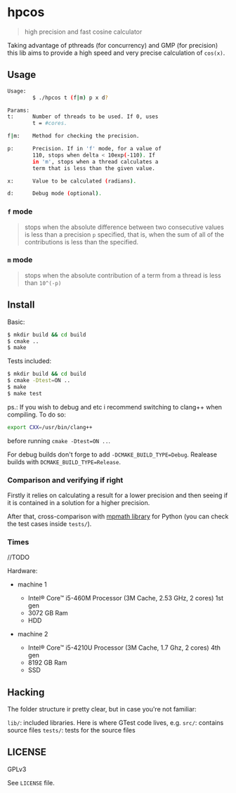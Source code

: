 # hpcos

> high precision and fast cosine calculator

Taking advantage of pthreads (for concurrency) and GMP (for precision) this lib aims to provide a high speed and very precise calculation of `cos(x)`.

## Usage

```sh
Usage:
        $ ./hpcos t (f|m) p x d?

Params:
t:      Number of threads to be used. If 0, uses
        t = #cores.

f|m:    Method for checking the precision.

p:      Precision. If in 'f' mode, for a value of
        110, stops when delta < 10exp(-110). If
        in 'm', stops when a thread calculates a
        term that is less than the given value.

x:      Value to be calculated (radians).

d:      Debug mode (optional).
```

### `f` mode

> stops when the absolute difference between two consecutive values is less than a precision `p` specified, that is, when the sum of all of the contributions is less than the specified.

### `m` mode

> stops when the absolute contribution of a term from a thread is less than `10^(-p)`

## Install

Basic:

```sh
$ mkdir build && cd build
$ cmake ..
$ make
```

Tests included:

```sh
$ mkdir build && cd build
$ cmake -Dtest=ON ..
$ make
$ make test
```

ps.: If you wish to debug and etc i recommend switching to clang++ when compiling. To do so:

```sh
export CXX=/usr/bin/clang++
```

before running `cmake -Dtest=ON ..`.

For debug builds don't forge to add `-DCMAKE_BUILD_TYPE=Debug`.
Realease builds with `DCMAKE_BUILD_TYPE=Release`.


### Comparison and verifying if right

Firstly it relies on calculating a result for a lower precision and then seeing if it is contained in a solution for a higher precision.

After that, cross-comparison with [mpmath library](http://mpmath.org/) for Python (you can check the test cases inside `tests/`).

### Times

//TODO

Hardware:
- machine 1
  - Intel® Core™ i5-460M Processor (3M Cache, 2.53 GHz, 2 cores) 1st gen
  - 3072 GB Ram
  - HDD

- machine 2
  - Intel® Core™ i5-4210U Processor (3M Cache, 1.7 Ghz, 2 cores) 4th gen
  - 8192 GB Ram
  - SSD

## Hacking

The folder structure ir pretty clear, but in case you're not familiar:

`lib/`: included libraries. Here is where GTest code lives, e.g.
`src/`: contains source files
`tests/`: tests for the source files

## LICENSE

GPLv3

See `LICENSE` file.

